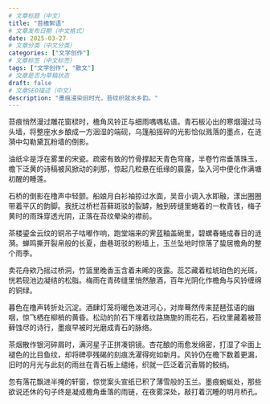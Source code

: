 ```yaml
---
# 文章标题（中文）
title: "苔檐絮语"
# 文章发布日期（中文格式）
date: 2025-03-27
# 文章分类（中文分类）
categories: ["文学创作"]
# 文章标签（中文标签）
tags: ["文学创作", "散文"]
# 文章是否为草稿状态
draft: false
# 文章SEO描述（中文）
description: "墨痕浸染旧时光，苔纹织就水乡韵。"
---
```


苔痕悄然漫过雕花窗棂时，檐角风铃正与细雨喁喁私语。青石板沁出的寒烟漫过马头墙，将整座水乡酿成一方洇湿的端砚，乌篷船摇碎的光影恰似溅落的墨点，在涟漪中勾勒黛瓦粉墙的倒影。

油纸伞是浮在雾里的宋瓷。疏密有致的竹骨撑起天青色穹窿，半卷竹帘垂落珠玉，檐下泛黄的诗稿被风掀动的刹那，惊起几粒悬在纸缘的晨露，坠入河中便化作满塘初醒的睡莲。

石桥的倒影在橹声中轻颤。船娘月白衫袖掠过水面，吴音小调入水即融，漾出圈圈带着平仄的韵脚。我抚过桥栏苔藓斑驳的裂罅，触到砖缝里蜷着的一枚青钱，梅子黄时的雨珠穿透光阴，正落在苔纹晕染的襟前。

茶楼鎏金云纹的铜吊子咕嘟作响，跑堂端来的霁蓝釉盖碗里，碧螺春蜷成春日的涟漪。蝉鸣撕开裂帛般的长夏，曲巷斑驳的粉墙上，玉兰坠地时惊落了蛰居檐角的整个雨季。

卖花舟欸乃摇过桥洞，竹篮里晚香玉含着未晞的夜露。蕊芯藏着粒琥珀色的光斑，恍若砚池边凝结的松脂。梅雨在青砖缝里悄然酿酒，百年光阴化作檐角与风铃缠绵的铜绿。

暮色在橹声转折处沉淀。酒肆灯笼将暖色泼进河心，对岸蓦然传来琵琶弦语的幽咽，惊飞栖在柳梢的黄昏。松动的阶石下埋着纹路旖旎的雨花石，石纹里藏着被苔藓蚀尽的诗行，墨痕早被时光磨成青石的脉络。

茶烟散作银河碎屑时，满河星子正拼凑铜镜。杏花酿的雨愈发绵密，打湿了伞面上褪色的比目鱼纹，却将碑亭残碣的刻痕洗濯得宛如新月。风铃仍在檐下数着更漏，旧时的月光与此刻的雨丝在青石板上缱绻，织就一匹泛着沉香屑的鲛绡。

忽有落花飘进半掩的轩窗，惊觉案头宣纸已积了薄雪般的玉兰。墨痕蜿蜒处，那些欲说还休的句子终是凝成檐角垂落的雨链，在夜雾深处，敲打着沉睡的明月桥孔。
